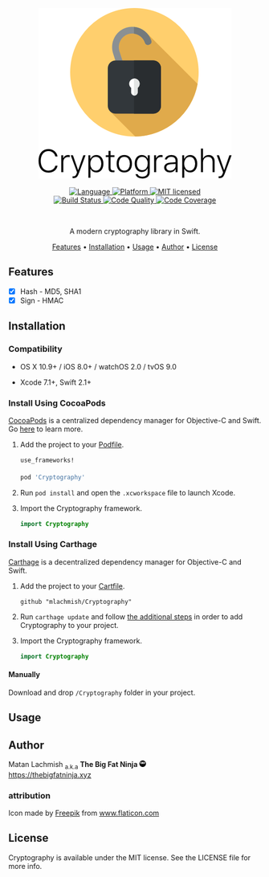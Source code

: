<p align="center">
<img src="assets/cryptography.png?raw=true" alt="Cryptography">
</p>

<p align = "center">
  <a href="https://developer.apple.com/swift">
    <img src="https://img.shields.io/badge/language-swift-orange.svg?style=flat" alt="Language">
  </a>
  <a href="https://developer.apple.com">
    <img src="https://img.shields.io/badge/platform-osx%20%7C%20ios%20%7C%20watchos%20%7C%20tvos-lightgrey.svg?style=flat" alt="Platform">
  </a>
  <a href="https://raw.githubusercontent.com/mlachmish/Cryptography/blob/master/LICENSE">
    <img src="https://img.shields.io/badge/license-MIT-blue.svg?style=flat" alt="MIT licensed">
  </a>
  <br>
  <a href="https://travis-ci.org/mlachmish/Cryptography">
    <img src="https://travis-ci.org/mlachmish/Cryptography.svg?style=flat&branch=master" alt="Build Status">
  </a>
  <a href="https://www.codacy.com/app/mlachmish/Cryptography">
    <img src="https://api.codacy.com/project/badge/Grade/137aa31f62464045aad5f190123fdf67?style=flat" alt="Code Quality">
  </a>
  <a href="https://codecov.io/gh/mlachmish/Cryptography">
    <img src="https://codecov.io/gh/mlachmish/Cryptography/branch/master/graph/badge.svg?style=flat" alt="Code Coverage">
  </a>
</p>

<br>
<p align="center">A modern cryptography library in Swift.</p>
<p align="center">
  <a href="#features">Features</a>
  • <a href="#installation">Installation</a>
  • <a href="#usage">Usage</a>
  • <a href="#author">Author</a>
  • <a href="#license">License</a>
</p>

## Features

- [x] Hash - MD5, SHA1
- [x] Sign - HMAC

## Installation

### Compatibility

- OS X 10.9+ / iOS 8.0+ / watchOS 2.0 / tvOS 9.0

- Xcode 7.1+, Swift 2.1+

### Install Using CocoaPods
[CocoaPods](https://cocoapods.org/) is a centralized dependency manager for
Objective-C and Swift. Go [here](https://guides.cocoapods.org/using/index.html)
to learn more.

1. Add the project to your [Podfile](https://guides.cocoapods.org/using/the-podfile.html).

    ```ruby
    use_frameworks!

    pod 'Cryptography'
    ```

2. Run `pod install` and open the `.xcworkspace` file to launch Xcode.

3. Import the Cryptography framework.

    ```swift
    import Cryptography
    ```

### Install Using Carthage
[Carthage](https://github.com/Carthage/Carthage) is a decentralized dependency
manager for Objective-C and Swift.

1. Add the project to your [Cartfile](https://github.com/Carthage/Carthage/blob/master/Documentation/Artifacts.md#cartfile).

    ```
    github "mlachmish/Cryptography"
    ```

2. Run `carthage update` and follow [the additional steps](https://github.com/Carthage/Carthage#getting-started)
   in order to add Cryptography to your project.

3. Import the Cryptography framework.

    ```swift
    import Cryptography
    ```
    
#### Manually
Download and drop ```/Cryptography``` folder in your project.

## Usage

## Author

Matan Lachmish <sub>a.k.a</sub> <b>The Big Fat Ninja</b> <img src="assets/TheBigFatNinja.png?raw=true" alt="The Big Fat Ninja" width="13"><br>
https://thebigfatninja.xyz

### attribution

Icon made by <a title="Freepik" href="http://www.freepik.com">Freepik</a> from <a title="Flaticon" href="http://www.flaticon.com">www.flaticon.com</a>

## License

Cryptography is available under the MIT license. See the LICENSE file for more info.
